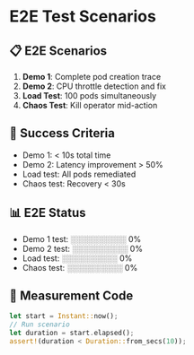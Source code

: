 # E2E Test Scenarios

## 📋 E2E Scenarios
1. **Demo 1**: Complete pod creation trace
2. **Demo 2**: CPU throttle detection and fix
3. **Load Test**: 100 pods simultaneously
4. **Chaos Test**: Kill operator mid-action

## 🧪 Success Criteria
- Demo 1: < 10s total time
- Demo 2: Latency improvement > 50%
- Load test: All pods remediated
- Chaos test: Recovery < 30s

## 📊 E2E Status
- Demo 1 test: ░░░░░░░░░░ 0%
- Demo 2 test: ░░░░░░░░░░ 0%
- Load test: ░░░░░░░░░░ 0%
- Chaos test: ░░░░░░░░░░ 0%

## 🔧 Measurement Code
```rust
let start = Instant::now();
// Run scenario
let duration = start.elapsed();
assert!(duration < Duration::from_secs(10));
```